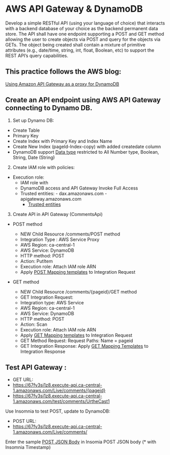 # AWS API Gateway & DynamoDB 
Develop a simple RESTful API (using your language of choice) that interacts with a backend database of your choice as the backend permanent data store. The API shall have one endpoint supporting a POST and GET method allowing the user to create objects via POST and query for the objects via GETs. The object being created shall contain a mixture of primitive attributes (e.g., date/time, string, int, float, Boolean, etc) to support the REST API’s query capabilities.

## This practice follows the AWS blog: 
[Using Amazon API Gateway as a proxy for DynamoDB](https://aws.amazon.com/blogs/compute/using-amazon-api-gateway-as-a-proxy-for-dynamodb/)

## Create an API endpoint using AWS API Gateway connecting to Dynamo DB. 

1. Set up Dynamo DB: 
- Create Table 
- Primary Key 
- Create Index with Primary Key and Index Name 
- Create New Index (pageId-Index-copy) with added createdate column 
- DynamoDB support [Data type](https://docs.aws.amazon.com/amazondynamodb/latest/developerguide/DynamoDBMapper.DataTypes.html) restricted to All Number type, Boolean, String, Date (String)

2. Create IAM role with policies: 
- Execution role: 
    - IAM role with 
     - DynamoDB access and API Gateway Invoke Full Access
     - Trusted entities: 
      - dax.amazonaws.com
      - apigateway.amazonaws.com
       - [Trusted entities](trust_relationship)

3. Create API in API Gateway (CommentsApi)
- POST method  
  - NEW Child Resource /comments/POST method
   - Integration Type : AWS Service Proxy
   - AWS Region: ca-central-1 
   - AWS Service: DynamoDB
   - HTTP method: POST
   - Action: PutItem 
   - Execution role: Attach IAM role ARN 
   - Apply [POST Mapping templates](POST_Mapping_Template) to Integration Request

- GET method     
    - NEW Child Resource /comments/{pageid}/GET method    
    - GET Integration Request: 
     - Integration type: AWS Service 
     - AWS Region: ca-central-1 
     - AWS Service: DynamoDB
     - HTTP method: POST
     - Action: Scan 
     - Execution role: Attach IAM role ARN 
     - Apply [GET Mapping templates](GET_Mapping_Template) to Integration Request
     - GET Method Request: Request Paths: Name = pageid 
     - GET Integration Response: Apply [GET Mapping Templates](GET_Response_Mapping_Template) to Integration Response


## Test API Gateway : 
- GET URL: 
 - https://67fy3si1z8.execute-api.ca-central-1.amazonaws.com/Live/comments/{pageid}
 - https://67fy3si1z8.execute-api.ca-central-1.amazonaws.com/test/comments/UrtheCast1

Use Insomnia to test POST, update to DynamoDB: 
- POST URL: 
 - https://67fy3si1z8.execute-api.ca-central-1.amazonaws.com/Live/comments/

Enter the sample [POST JSON Body](POST_JSON_body) in Insomia POST JSON body
(* with Insomnia Timestamp)

